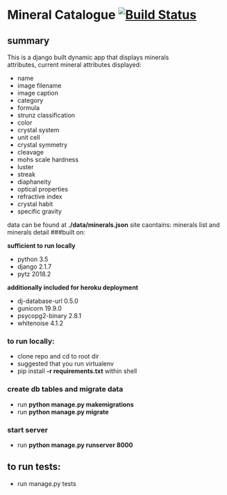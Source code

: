 # Mineral Catalogue [![Build Status](https://travis-ci.com/whiletrace/Python_Proj6.svg?branch=master)](https://travis-ci.com/whiletrace/Python_Proj6)
## summary
This is a django  built dynamic app that displays minerals <br/>attributes,
current mineral attributes displayed: 
* name
* image filename
* image caption
* category
* formula
* strunz classification
* color
* crystal system
* unit cell
* crystal symmetry
* cleavage
* mohs scale hardness
* luster
* streak
* diaphaneity
* optical properties
* refractive index
* crystal habit
* specific gravity

data can be found at **./data/minerals.json**
site caontains: minerals list and minerals detail
 ###built on:
 
 **sufficient to run locally**
 * python  3.5
 * django  2.1.7
 * pytz 2018.2
 
 **additionally included for heroku deployment**
 * dj-database-url 0.5.0
 * gunicorn 19.9.0
 * psycopg2-binary 2.8.1
 * whitenoise 4.1.2
 
 ### to run locally:
 * clone repo and cd to root dir
 * suggested that you run virtualenv
 * pip install **-r requirements.txt** within shell
 
 ### create db tables and migrate data
 *  run **python manage.py makemigrations**
 *  run **python manage.py migrate** 
 
 ### start server
 *  run **python manage.py runserver 8000**
 ## to run tests:
 * run manage.py tests
